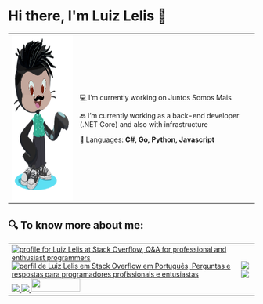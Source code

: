 <style>
td, th {
  border: none!important;
}
</style>
# Hi there, I'm Luiz Lelis 👋

<table>
    <tr>
        <td border-right="4px">
          <img align="left" width="240" height="340" src="https://github.com/luizhlelis/luizhlelis/blob/master/lelis-octocat.png?raw=true">
        </td>
        <td>
          <p>
            💻 I’m currently working on Juntos Somos Mais
          </p>
          <p>
            🔙 I’m currently working as a back-end developer (.NET Core) and also with infrastructure
          </p>
          <p>
            🔨 Languages: <strong>C#, Go, Python, Javascript</strong>
          </p>
        </td>
    </tr>
</table>

## 🔍 To know more about me:

<table>
  <tr>
    <td>
      <a href="https://stackoverflow.com/users/5610329/luiz-lelis"><img src="https://stackoverflow.com/users/flair/5610329.png?theme=dark" width="208" height="58" alt="profile for Luiz Lelis at Stack Overflow, Q&amp;A for professional and enthusiast programmers" title="profile for Luiz Lelis at Stack Overflow, Q&amp;A for professional and enthusiast programmers"></a>
      <a href="https://pt.stackoverflow.com/users/224136/luiz-lelis"><img src="https://pt.stackoverflow.com/users/flair/224136.png?theme=dark" width="208" height="58" alt="perfil de Luiz Lelis em Stack Overflow em Portugu&#234;s, Perguntas e respostas para programadores profissionais e entusiastas" title="perfil de Luiz Lelis em Stack Overflow em Portugu&#234;s, Perguntas e respostas para programadores profissionais e entusiastas"></a>
      <a href="https://twitter.com/luizhlelis">
      <img src="https://img.shields.io/badge/Twitter-1DA1F2?style=for-the-badge&logo=twitter&logoColor=white" />
      </a>
      <a href="https://www.linkedin.com/in/luizhlelis/">
      <img src="https://img.shields.io/badge/LinkedIn-0077B5?style=for-the-badge&logo=linkedin&logoColor=white" />
      </a>
      <a href="https://dev.to/luizhlelis">
      <img src="https://img.shields.io/badge/DEV.TO-%230A0A0A.svg?&style=for-the-badge&logo=dev-dot-to&logoColor=white" width="100" height="28"/>
      </a>
    </td>
    <td>
      <a href="https://github.com/anuraghazra/github-readme-stats" title="About Me">
      <img height=175 align="center" src="https://github-readme-stats.vercel.app/api?username=luizhlelis&show_icons=true&layout=compact&theme=gotham" />
      </a>
      <a href="https://github.com/anuraghazra/github-readme-stats" title="Top Langs">
        <img height=175 align="center" src="https://github-readme-stats.vercel.app/api/top-langs/?username=luizhlelis&layout=compact&theme=gotham">
      </a>
    </td>
  </tr>
</table>
